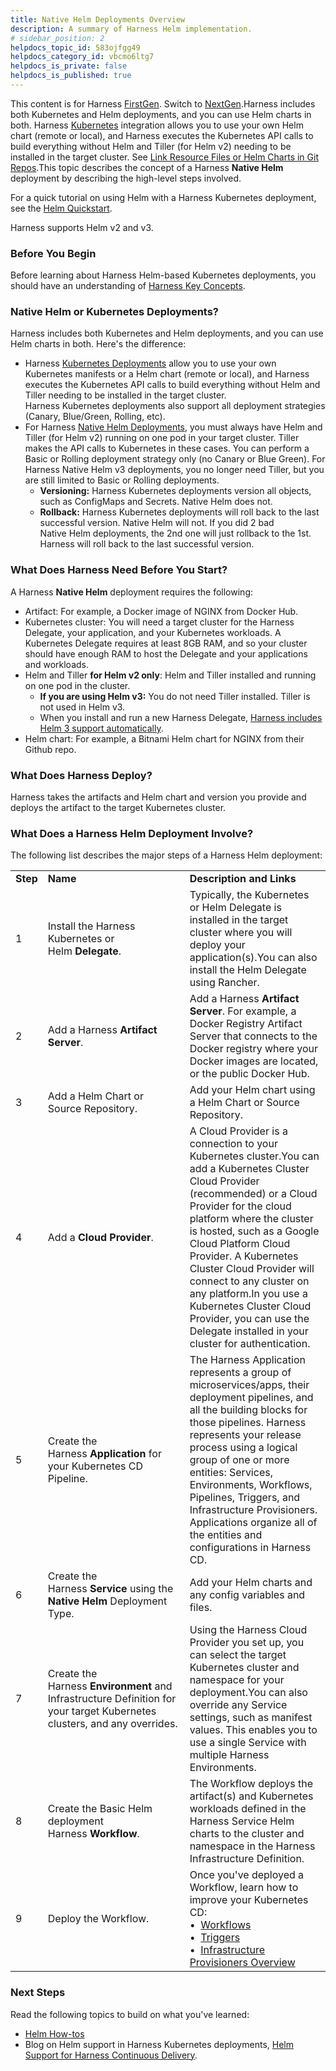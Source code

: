 ```yaml
---
title: Native Helm Deployments Overview
description: A summary of Harness Helm implementation.
# sidebar_position: 2
helpdocs_topic_id: 583ojfgg49
helpdocs_category_id: vbcmo6ltg7
helpdocs_is_private: false
helpdocs_is_published: true
---
```


This content is for Harness [FirstGen](../../../../getting-started/harness-first-gen-vs-harness-next-gen.md). Switch to [NextGen](../../../../continuous-delivery/onboard-cd/cd-quickstarts/native-helm-quickstart.md).Harness includes both Kubernetes and Helm deployments, and you can use Helm charts in both. Harness [Kubernetes](../../kubernetes-deployments/kubernetes-deployments-overview.md) integration allows you to use your own Helm chart (remote or local), and Harness executes the Kubernetes API calls to build everything without Helm and Tiller (for Helm v2) needing to be installed in the target cluster. See [Link Resource Files or Helm Charts in Git Repos](../../kubernetes-deployments/link-resource-files-or-helm-charts-in-git-repos.md).This topic describes the concept of a Harness **Native Helm** deployment by describing the high-level steps involved.

For a quick tutorial on using Helm with a Harness Kubernetes deployment, see the [Helm Quickstart](../../../first-gen-quickstarts/helm-quickstart.md).

Harness supports Helm v2 and v3.

### Before You Begin

Before learning about Harness Helm-based Kubernetes deployments, you should have an understanding of [Harness Key Concepts](../../../starthere-firstgen/harness-key-concepts.md).

### Native Helm or Kubernetes Deployments?

Harness includes both Kubernetes and Helm deployments, and you can use Helm charts in both. Here's the difference:

* Harness [Kubernetes Deployments](../../kubernetes-deployments/kubernetes-deployments-overview.md) allow you to use your own Kubernetes manifests or a Helm chart (remote or local), and Harness executes the Kubernetes API calls to build everything without Helm and Tiller needing to be installed in the target cluster.  
Harness Kubernetes deployments also support all deployment strategies (Canary, Blue/Green, Rolling, etc).
* For Harness [Native Helm Deployments](../../helm-deployment/helm-deployments-overview.md), you must always have Helm and Tiller (for Helm v2) running on one pod in your target cluster. Tiller makes the API calls to Kubernetes in these cases. You can perform a Basic or Rolling deployment strategy only (no Canary or Blue Green). For Harness Native Helm v3 deployments, you no longer need Tiller, but you are still limited to Basic or Rolling deployments.
	+ **Versioning:** Harness Kubernetes deployments version all objects, such as ConfigMaps and Secrets. Native Helm does not.
	+ **Rollback:** Harness Kubernetes deployments will roll back to the last successful version. Native Helm will not. If you did 2 bad Native Helm deployments, the 2nd one will just rollback to the 1st. Harness will roll back to the last successful version.

### What Does Harness Need Before You Start?

A Harness **Native Helm** deployment requires the following:

* Artifact: For example, a Docker image of NGINX from Docker Hub.
* Kubernetes cluster: You will need a target cluster for the Harness Delegate, your application, and your Kubernetes workloads. A Kubernetes Delegate requires at least 8GB RAM, and so your cluster should have enough RAM to host the Delegate and your applications and workloads.
* Helm and Tiller **for Helm v2 only**: Helm and Tiller installed and running on one pod in the cluster.
	+ **If you are using Helm v3:** You do not need Tiller installed. Tiller is not used in Helm v3.
	+ When you install and run a new Harness Delegate, [Harness includes Helm 3 support automatically](../../../firstgen-platform/account/manage-delegates/use-custom-helm-binaries-on-harness-delegates.md).
* Helm chart: For example, a Bitnami Helm chart for NGINX from their Github repo.

### What Does Harness Deploy?

Harness takes the artifacts and Helm chart and version you provide and deploys the artifact to the target Kubernetes cluster.

### What Does a Harness Helm Deployment Involve?

The following list describes the major steps of a Harness Helm deployment:



|  |  |  |
| --- | --- | --- |
| **Step** | **Name** | **Description and Links** |
| 1 | Install the Harness Kubernetes or Helm **Delegate**.  | Typically, the Kubernetes or Helm Delegate is installed in the target cluster where you will deploy your application(s).You can also install the Helm Delegate using Rancher. |
| 2 | Add a Harness **Artifact Server**. | Add a Harness **Artifact Server**. For example, a Docker Registry Artifact Server that connects to the Docker registry where your Docker images are located, or the public Docker Hub. |
| 3 | Add a Helm Chart or Source Repository. | Add your Helm chart using a Helm Chart or Source Repository. |
| 4 | Add a **Cloud Provider**. | A Cloud Provider is a connection to your Kubernetes cluster.You can add a Kubernetes Cluster Cloud Provider (recommended) or a Cloud Provider for the cloud platform where the cluster is hosted, such as a Google Cloud Platform Cloud Provider. A Kubernetes Cluster Cloud Provider will connect to any cluster on any platform.In you use a Kubernetes Cluster Cloud Provider, you can use the Delegate installed in your cluster for authentication. |
| 5 | Create the Harness **Application** for your Kubernetes CD Pipeline. | The Harness Application represents a group of microservices/apps, their deployment pipelines, and all the building blocks for those pipelines. Harness represents your release process using a logical group of one or more entities: Services, Environments, Workflows, Pipelines, Triggers, and Infrastructure Provisioners. Applications organize all of the entities and configurations in Harness CD. |
| 6 | Create the Harness **Service** using the **Native Helm** Deployment Type. | Add your Helm charts and any config variables and files. |
| 7 | Create the Harness **Environment** and Infrastructure Definition for your target Kubernetes clusters, and any overrides. | Using the Harness Cloud Provider you set up, you can select the target Kubernetes cluster and namespace for your deployment.You can also override any Service settings, such as manifest values. This enables you to use a single Service with multiple Harness Environments. |
| 8 | Create the Basic Helm deployment Harness **Workflow**. | The Workflow deploys the artifact(s) and Kubernetes workloads defined in the Harness Service Helm charts to the cluster and namespace in the Harness Infrastructure Definition. |
| 9 | Deploy the Workflow. | Once you've deployed a Workflow, learn how to improve your Kubernetes CD: <br />&bull;&nbsp; [Workflows](../../model-cd-pipeline/workflows/workflow-configuration.md) <br />&bull;&nbsp;  [Triggers](../../model-cd-pipeline/triggers/add-a-trigger-2.md)  <br />&bull;&nbsp;  [Infrastructure Provisioners Overview](../../model-cd-pipeline/infrastructure-provisioner/add-an-infra-provisioner.md) |

### Next Steps

Read the following topics to build on what you've learned:

* [Helm How-tos](/docs/category/native-helm-deployments)
* Blog on Helm support in Harness Kubernetes deployments, [Helm Support for Harness Continuous Delivery](https://harness.io/2019/05/helm-support-for-harness-continuous-delivery/).

